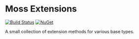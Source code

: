 # Moss Extensions

[![Build Status](https://dev.azure.com/mossmoss/Moss.Extensions/_apis/build/status/Moss.Extensions?branchName=master)](https://dev.azure.com/mossmoss/Moss.Extensions/_build/latest?definitionId=7&branchName=master)
[![NuGet](https://img.shields.io/nuget/v/Moss.Extensions.svg?style=flat)](https://www.nuget.org/packages/Moss.Extensions)

A small collection of extension methods for various base types.